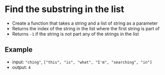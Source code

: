# Find the substring in the list

 -  Create a function that takes a string and a list of string as a parameter
 -  Returns the index of the string in the list where the first string is part of
 -  Returns `-1` if the string is not part any of the strings in the list

 ## Example
 -  input: `"ching"`, `["this", "is", "what", "I'm", "searching", "in"]`
 -  output: `4`